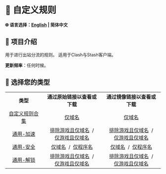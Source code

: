 # 📜 自定义规则

**🌐 语言选择：[English](README.md)  | 简体中文**

## 🎤 项目介绍

用于进行出站分流的规则。
适用于Clash与Stash客户端。

**更新频率**：任何时候。

## 🎲 选择您的类型

<table>
  <tr align="center">
    <td>
      <b>类型</b>
    </td>
    <td>
      <b>通过原始链接以查看或下载</b>
    </td>
    <td>
      <b>通过镜像链接以查看或下载</b>
    </td>
  </tr>
  <tr align="center">
    <td>
      <a href="https://github.com/Xeknoz/blacklist-rules/blob/main/Clash/README_CN.md">自定义规则合集</a>
    </td>
    <td>
      <a href="https://raw.githubusercontent.com/Xeknoz/blacklist-rules/main/Clash/BlacklistRules_DomainOnly.yaml">仅域名</a>
    </td>
    <td>
      <a href="https://fastly.jsdelivr.net/gh/Xeknoz/blacklist-rules@main/Clash/BlacklistRules_DomainOnly.yaml">仅域名</a>
    </td>
  </tr>
  <tr align="center">
    <td>
      <a href="https://github.com/Xeknoz/blacklist-rules/blob/main/Common/Boost/Clash/README_CN.md">通用-加速</a>
    </td>
    <td>
      <a href="https://raw.githubusercontent.com/Xeknoz/blacklist-rules/main/Common/Boost/Clash/SlowDomains_NoGame_DomainOnly.yaml">排除游戏且仅域名</a>
       /<br>
      <a href="https://raw.githubusercontent.com/Xeknoz/blacklist-rules/main/Common/Boost/Clash/SlowDomains_GameOnly_DomainOnly.yaml">仅游戏且仅域名</a>
    </td>
    <td>
      <a href="https://fastly.jsdelivr.net/gh/Xeknoz/blacklist-rules@main/Common/Boost/Clash/SlowDomains_NoGame_DomainOnly.yaml">排除游戏且仅域名</a>
       /<br>
      <a href="https://fastly.jsdelivr.net/gh/Xeknoz/blacklist-rules@main/Common/Boost/Clash/SlowDomains_GameOnly_DomainOnly.yaml">仅游戏且仅域名</a>
    </td>
  </tr>
  <tr align="center">
    <td>
      <a href="https://github.com/Xeknoz/blacklist-rules/blob/main/Common/Security/Clash/README_CN.md">通用-安全</a>
    </td>
    <td>
      <a href="https://raw.githubusercontent.com/Xeknoz/blacklist-rules/main/Common/Security/Clash/AnonymityService_DomainOnly.yaml">仅域名</a>
       / 
      <a href="https://raw.githubusercontent.com/Xeknoz/blacklist-rules/main/Common/Security/Clash/AnonymityService_ProcessNameOnly.yaml">仅程序名</a>
    </td>
    <td>
      <a href="https://fastly.jsdelivr.net/gh/Xeknoz/blacklist-rules@main/Common/Security/Clash/AnonymityService_DomainOnly.yaml">仅域名</a>
       / 
      <a href="https://fastly.jsdelivr.net/gh/Xeknoz/blacklist-rules@main/Common/Security/Clash/AnonymityService_ProcessNameOnly.yaml">仅程序名</a>
    </td>
  </tr>
  <tr align="center">
    <td>
      <a href="https://github.com/Xeknoz/blacklist-rules/blob/main/Common/Unlock/Clash/README_CN.md">通用-解锁</a>
    </td>
    <td>
      <a href="https://raw.githubusercontent.com/Xeknoz/blacklist-rules/main/Common/Unlock/Clash/BlockedDomains_NoGame_DomainOnly.yaml">排除游戏且仅域名</a>
       /<br>
      <a href="https://raw.githubusercontent.com/Xeknoz/blacklist-rules/main/Common/Unlock/Clash/BlockedGames_DomainOnly.yaml">仅游戏且仅域名</a>
    </td>
    <td>
      <a href="https://fastly.jsdelivr.net/gh/Xeknoz/blacklist-rules@main/Common/Unlock/Clash/BlockedDomains_NoGame_DomainOnly.yaml">排除游戏且仅域名</a>
       /<br>
      <a href="https://fastly.jsdelivr.net/gh/Xeknoz/blacklist-rules@main/Common/Unlock/Clash/BlockedGames_DomainOnly.yaml">仅游戏且仅域名</a>
    </td>
  </tr>
</table>
